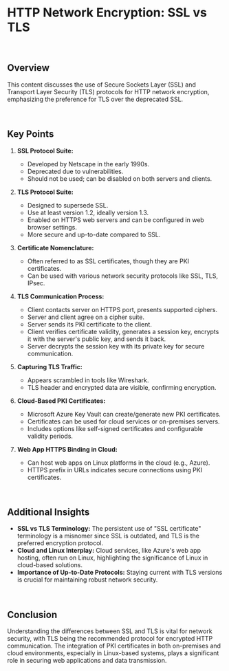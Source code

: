 # HTTP Network Encryption: SSL vs TLS

<br>

## Overview

This content discusses the use of Secure Sockets Layer (SSL) and Transport Layer Security (TLS) protocols for HTTP network encryption, emphasizing the preference for TLS over the deprecated SSL.

<br>

## Key Points

1. **SSL Protocol Suite:**
   - Developed by Netscape in the early 1990s.
   - Deprecated due to vulnerabilities.
   - Should not be used; can be disabled on both servers and clients.

2. **TLS Protocol Suite:**
   - Designed to supersede SSL.
   - Use at least version 1.2, ideally version 1.3.
   - Enabled on HTTPS web servers and can be configured in web browser settings.
   - More secure and up-to-date compared to SSL.

3. **Certificate Nomenclature:**
   - Often referred to as SSL certificates, though they are PKI certificates.
   - Can be used with various network security protocols like SSL, TLS, IPsec.

4. **TLS Communication Process:**
   - Client contacts server on HTTPS port, presents supported ciphers.
   - Server and client agree on a cipher suite.
   - Server sends its PKI certificate to the client.
   - Client verifies certificate validity, generates a session key, encrypts it with the server's public key, and sends it back.
   - Server decrypts the session key with its private key for secure communication.

5. **Capturing TLS Traffic:**
   - Appears scrambled in tools like Wireshark.
   - TLS header and encrypted data are visible, confirming encryption.

6. **Cloud-Based PKI Certificates:**
   - Microsoft Azure Key Vault can create/generate new PKI certificates.
   - Certificates can be used for cloud services or on-premises servers.
   - Includes options like self-signed certificates and configurable validity periods.

7. **Web App HTTPS Binding in Cloud:**
   - Can host web apps on Linux platforms in the cloud (e.g., Azure).
   - HTTPS prefix in URLs indicates secure connections using PKI certificates.

<br>

## Additional Insights

- **SSL vs TLS Terminology:** The persistent use of "SSL certificate" terminology is a misnomer since SSL is outdated, and TLS is the preferred encryption protocol.
- **Cloud and Linux Interplay:** Cloud services, like Azure's web app hosting, often run on Linux, highlighting the significance of Linux in cloud-based solutions.
- **Importance of Up-to-Date Protocols:** Staying current with TLS versions is crucial for maintaining robust network security.

<br>

## Conclusion

Understanding the differences between SSL and TLS is vital for network security, with TLS being the recommended protocol for encrypted HTTP communication. The integration of PKI certificates in both on-premises and cloud environments, especially in Linux-based systems, plays a significant role in securing web applications and data transmission.
